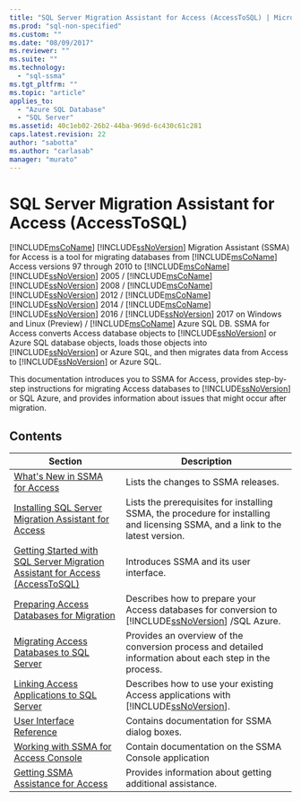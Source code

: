 ```yaml
---
title: "SQL Server Migration Assistant for Access (AccessToSQL) | Microsoft Docs"
ms.prod: "sql-non-specified"
ms.custom: ""
ms.date: "08/09/2017"
ms.reviewer: ""
ms.suite: ""
ms.technology: 
  - "sql-ssma"
ms.tgt_pltfrm: ""
ms.topic: "article"
applies_to: 
  - "Azure SQL Database"
  - "SQL Server"
ms.assetid: 40c1eb02-26b2-44ba-969d-6c430c61c281
caps.latest.revision: 22
author: "sabotta"
ms.author: "carlasab"
manager: "murato"
---
```

# SQL Server Migration Assistant for Access (AccessToSQL)
[!INCLUDE[msCoName](../../includes/msconame_md.md)] [!INCLUDE[ssNoVersion](../../includes/ssnoversion_md.md)] Migration Assistant (SSMA) for Access is a tool for migrating databases from [!INCLUDE[msCoName](../../includes/msconame_md.md)] Access versions 97 through 2010 to [!INCLUDE[msCoName](../../includes/msconame_md.md)] [!INCLUDE[ssNoVersion](../../includes/ssnoversion_md.md)] 2005 / [!INCLUDE[msCoName](../../includes/msconame_md.md)] [!INCLUDE[ssNoVersion](../../includes/ssnoversion_md.md)] 2008 / [!INCLUDE[msCoName](../../includes/msconame_md.md)] [!INCLUDE[ssNoVersion](../../includes/ssnoversion_md.md)] 2012 / [!INCLUDE[msCoName](../../includes/msconame_md.md)] [!INCLUDE[ssNoVersion](../../includes/ssnoversion_md.md)] 2014 / [!INCLUDE[msCoName](../../includes/msconame_md.md)] [!INCLUDE[ssNoVersion](../../includes/ssnoversion_md.md)] 2016 / [!INCLUDE[ssNoVersion](../../includes/ssnoversion_md.md)] 2017 on Windows and Linux (Preview) / [!INCLUDE[msCoName](../../includes/msconame_md.md)] Azure SQL DB. SSMA for Access converts Access database objects to [!INCLUDE[ssNoVersion](../../includes/ssnoversion_md.md)] or Azure SQL database objects, loads those objects into [!INCLUDE[ssNoVersion](../../includes/ssnoversion_md.md)] or Azure SQL, and then migrates data from Access to [!INCLUDE[ssNoVersion](../../includes/ssnoversion_md.md)] or Azure SQL.  
  
This documentation introduces you to SSMA for Access, provides step-by-step instructions for migrating Access databases to [!INCLUDE[ssNoVersion](../../includes/ssnoversion_md.md)] or SQL Azure, and provides information about issues that might occur after migration.  
  
## Contents  
  
|Section|Description|  
|-----------|---------------|  
|[What's New in SSMA for Access](http://msdn.microsoft.com/en-us/a24d3fc0-6911-4bfa-828a-197abf222e02)|Lists the changes to SSMA releases.|  
|[Installing SQL Server Migration Assistant for Access](http://msdn.microsoft.com/en-us/dd50eebd-75df-4e0d-8c4d-88b511aae4c7)|Lists the prerequisites for installing SSMA, the procedure for installing and licensing SSMA, and a link to the latest version.|  
|[Getting Started with SQL Server Migration Assistant for Access &#40;AccessToSQL&#41;](../../ssma/access/getting-started-with-sql-server-migration-assistant-for-access-accesstosql.md)|Introduces SSMA and its user interface.|  
|[Preparing Access Databases for Migration](http://msdn.microsoft.com/en-us/9b80a9e0-08e7-4b4d-b5ec-cc998d3f5114)|Describes how to prepare your Access databases for conversion to [!INCLUDE[ssNoVersion](../../includes/ssnoversion_md.md)] /SQL Azure.|  
|[Migrating Access Databases to SQL Server](http://msdn.microsoft.com/en-us/76a3abcf-2998-4712-9490-fe8d872c89ca)|Provides an overview of the conversion process and detailed information about each step in the process.|  
|[Linking Access Applications to SQL Server](http://msdn.microsoft.com/en-us/82374ad2-7737-4164-a489-13261ba393d4)|Describes how to use your existing Access applications with [!INCLUDE[ssNoVersion](../../includes/ssnoversion_md.md)].|  
|[User Interface Reference](http://msdn.microsoft.com/en-us/af24c303-4a41-449b-9c86-d6558a97e839)|Contains documentation for SSMA dialog boxes.|  
|[Working with SSMA for Access Console](http://msdn.microsoft.com/en-us/ef94e843-9f88-45a2-86c4-a0af268738c4)|Contain documentation on the SSMA Console application|  
|[Getting SSMA Assistance for Access](http://go.microsoft.com/fwlink/?LinkID=708538&clcid=0x409)|Provides information about getting additional assistance.|  
  
